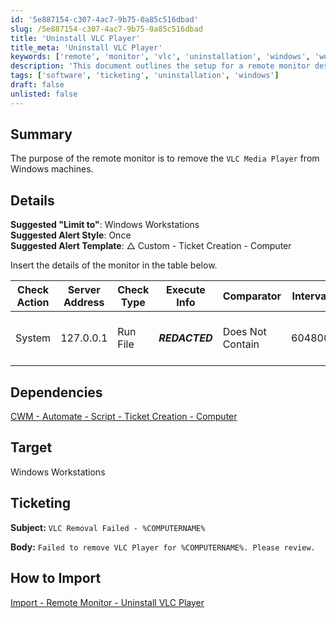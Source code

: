 ```yaml
---
id: '5e887154-c307-4ac7-9b75-0a85c516dbad'
slug: /5e887154-c307-4ac7-9b75-0a85c516dbad
title: 'Uninstall VLC Player'
title_meta: 'Uninstall VLC Player'
keywords: ['remote', 'monitor', 'vlc', 'uninstallation', 'windows', 'workstations']
description: 'This document outlines the setup for a remote monitor designed to uninstall VLC Media Player from Windows workstations, including configuration details, ticketing information, and import instructions.'
tags: ['software', 'ticketing', 'uninstallation', 'windows']
draft: false
unlisted: false
---
```


## Summary

The purpose of the remote monitor is to remove the `VLC Media Player` from Windows machines.

## Details

**Suggested "Limit to"**: Windows Workstations  
**Suggested Alert Style**: Once  
**Suggested Alert Template**: △ Custom - Ticket Creation - Computer  

Insert the details of the monitor in the table below.

| Check Action | Server Address | Check Type | Execute Info    | Comparator       | Interval | Result                 |
|--------------|----------------|------------|------------------|-------------------|----------|------------------------|
| System       | 127.0.0.1     | Run File   | _**REDACTED**_   | Does Not Contain   | 604800   | Failed to remove VLC    |

## Dependencies

[CWM - Automate - Script - Ticket Creation - Computer](<../scripts/Ticket Creation - Computer.md>)

## Target

Windows Workstations

## Ticketing

**Subject:** `VLC Removal Failed - %COMPUTERNAME%`  

**Body:** `Failed to remove VLC Player for %COMPUTERNAME%. Please review.`  

## How to Import

[Import - Remote Monitor - Uninstall VLC Player](<./Import%20-%20Remote%20Monitor%20-%20Uninstall%20VLC%20Player.md>)
 